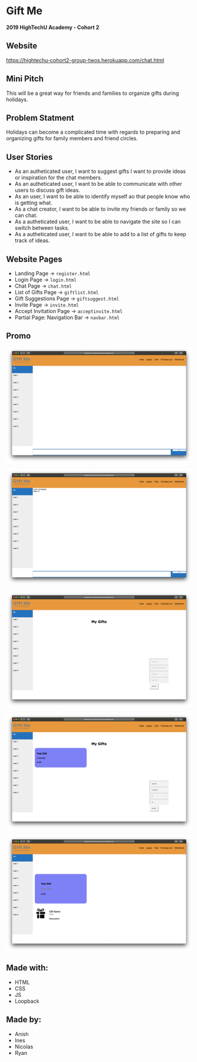 # Gift Me

**2019 HighTechU Academy - Cohort 2**

## Website

https://hightechu-cohort2-group-twos.herokuapp.com/chat.html

## Mini Pitch

This will be a great way for friends and families to organize gifts during holidays.

## Problem Statment

Holidays can become a complicated time with regards to preparing and organizing gifts for family members and friend circles.

## User Stories

* As an autheticated user, I want to suggest gifts I want to provide ideas or inspiration for the chat members.
* As an autheticated user, I want to be able to communicate with other users to discuss gift ideas.
* As an user, I want to be able to identify myself ao that people know who is getting what.
* As a chat creator, I want to be able to invite my friends or family so we can chat.
* As a autheticated user, I want to be able to navigate the site so I can switch between tasks.
* As a autheticated user, I want to be able to add to a list of gifts to keep track of ideas.

## Website Pages

* Landing Page -> `register.html`
* Login Page -> `login.html`
* Chat Page -> `chat.html`
* List of Gifts Page -> `giftlist.html`
* Gift Suggestions Page -> `giftsuggest.html`
* Invite Page -> `invite.html`
* Accept Invitation Page -> `acceptinvite.html`
* Partial Page: Navigation Bar -> `navbar.html`

## Promo

![Promo of Website](promo.png)

![Promo of Website](promo-1.png)

![Promo of Website](promo-2.png)

![Promo of Website](promo-3.png)

![Promo of Website](promo-4.png)

## Made with:

* HTML
* CSS
* JS
* Loopback

## Made by:

* Anish
* Ines
* Nicolas
* Ryan
